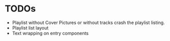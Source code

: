 # TODOs

- Playlist without Cover Pictures or without tracks crash the playlist listing.
- Playlist list layout
- Text wrapping on entry components

